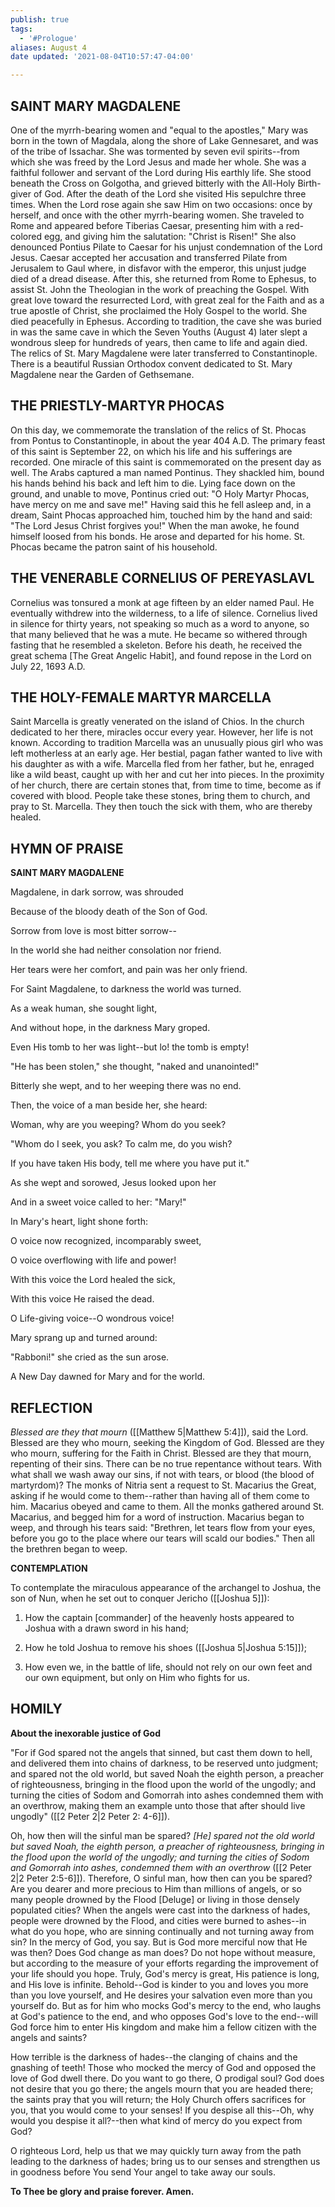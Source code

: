 ```yaml
---
publish: true
tags:
  - '#Prologue'
aliases: August 4
date updated: '2021-08-04T10:57:47-04:00'

---
```


## SAINT MARY MAGDALENE

One of the myrrh-bearing women and "equal to the apostles," Mary was born in the town of Magdala, along the shore of Lake Gennesaret, and was of the tribe of Issachar. She was tormented by seven evil spirits--from which she was freed by the Lord Jesus and made her whole. She was a faithful follower and servant of the Lord during His earthly life. She stood beneath the Cross on Golgotha, and grieved bitterly with the All-Holy Birth-giver of God. After the death of the Lord she visited His sepulchre three times. When the Lord rose again she saw Him on two occasions: once by herself, and once with the other myrrh-bearing women. She traveled to Rome and appeared before Tiberias Caesar, presenting him with a red-colored egg, and giving him the salutation: "Christ is Risen!" She also denounced Pontius Pilate to Caesar for his unjust condemnation of the Lord Jesus. Caesar accepted her accusation and transferred Pilate from Jerusalem to Gaul where, in disfavor with the emperor, this unjust judge died of a dread disease. After this, she returned from Rome to Ephesus, to assist St. John the Theologian in the work of preaching the Gospel. With great love toward the resurrected Lord, with great zeal for the Faith and as a true apostle of Christ, she proclaimed the Holy Gospel to the world. She died peacefully in Ephesus. According to tradition, the cave she was buried in was the same cave in which the Seven Youths (August 4) later slept a wondrous sleep for hundreds of years, then came to life and again died. The relics of St. Mary Magdalene were later transferred to Constantinople. There is a beautiful Russian Orthodox convent dedicated to St. Mary Magdalene near the Garden of Gethsemane.

## THE PRIESTLY-MARTYR PHOCAS

On this day, we commemorate the translation of the relics of St. Phocas from Pontus to Constantinople, in about the year 404 A.D. The primary feast of this saint is September 22, on which his life and his sufferings are recorded. One miracle of this saint is commemorated on the present day as well. The Arabs captured a man named Pontinus. They shackled him, bound his hands behind his back and left him to die. Lying face down on the ground, and unable to move, Pontinus cried out: "O Holy Martyr Phocas, have mercy on me and save me!" Having said this he fell asleep and, in a dream, Saint Phocas approached him, touched him by the hand and said: "The Lord Jesus Christ forgives you!" When the man awoke, he found himself loosed from his bonds. He arose and departed for his home. St. Phocas became the patron saint of his household.

## THE VENERABLE CORNELIUS OF PEREYASLAVL

Cornelius was tonsured a monk at age fifteen by an elder named Paul. He eventually withdrew into the wilderness, to a life of silence. Cornelius lived in silence for thirty years, not speaking so much as a word to anyone, so that many believed that he was a mute. He became so withered through fasting that he resembled a skeleton. Before his death, he received the great schema [The Great Angelic Habit], and found repose in the Lord on July 22, 1693 A.D.

## THE HOLY-FEMALE MARTYR MARCELLA

Saint Marcella is greatly venerated on the island of Chios. In the church dedicated to her there, miracles occur every year. However, her life is not known. According to tradition Marcella was an unusually pious girl who was left motherless at an early age. Her bestial, pagan father wanted to live with his daughter as with a wife. Marcella fled from her father, but he, enraged like a wild beast, caught up with her and cut her into pieces. In the proximity of her church, there are certain stones that, from time to time, become as if covered with blood. People take these stones, bring them to church, and pray to St. Marcella. They then touch the sick with them, who are thereby healed.

## HYMN OF PRAISE

**SAINT MARY MAGDALENE**

Magdalene, in dark sorrow, was shrouded

Because of the bloody death of the Son of God.

Sorrow from love is most bitter sorrow--

In the world she had neither consolation nor friend.

Her tears were her comfort, and pain was her only friend.

For Saint Magdalene, to darkness the world was turned.

As a weak human, she sought light,

And without hope, in the darkness Mary groped.

Even His tomb to her was light--but lo! the tomb is empty!

"He has been stolen," she thought, "naked and unanointed!"

Bitterly she wept, and to her weeping there was no end.

Then, the voice of a man beside her, she heard:

Woman, why are you weeping? Whom do you seek?

"Whom do I seek, you ask? To calm me, do you wish?

If you have taken His body, tell me where you have put it."

As she wept and sorowed, Jesus looked upon her

And in a sweet voice called to her: "Mary!"

In Mary's heart, light shone forth:

O voice now recognized, incomparably sweet,

O voice overflowing with life and power!

With this voice the Lord healed the sick,

With this voice He raised the dead.

O Life-giving voice--O wondrous voice!

Mary sprang up and turned around:

"Rabboni!" she cried as the sun arose.

A New Day dawned for Mary and for the world.

## REFLECTION

_Blessed are they that mourn_ ([[Matthew 5|Matthew 5:4]]), said the Lord. Blessed are they who mourn, seeking the Kingdom of God. Blessed are they who mourn, suffering for the Faith in Christ. Blessed are they that mourn, repenting of their sins. There can be no true repentance without tears. With what shall we wash away our sins, if not with tears, or blood (the blood of martyrdom)? The monks of Nitria sent a request to St. Macarius the Great, asking if he would come to them--rather than having all of them come to him. Macarius obeyed and came to them. All the monks gathered around St. Macarius, and begged him for a word of instruction. Macarius began to weep, and through his tears said: "Brethren, let tears flow from your eyes, before you go to the place where our tears will scald our bodies." Then all the brethren began to weep.

**CONTEMPLATION**

To contemplate the miraculous appearance of the archangel to Joshua, the son of Nun, when he set out to conquer Jericho ([[Joshua 5]]):

1. How the captain [commander] of the heavenly hosts appeared to Joshua with a drawn sword in his hand;

2. How he told Joshua to remove his shoes ([[Joshua 5|Joshua 5:15]]);

3. How even we, in the battle of life, should not rely on our own feet and our own equipment, but only on Him who fights for us.

## HOMILY

**About the inexorable justice of God**

"For if God spared not the angels that sinned, but cast them down to hell, and delivered them into chains of darkness, to be reserved unto judgment; and spared not the old world, but saved Noah the eighth person, a preacher of righteousness, bringing in the flood upon the world of the ungodly; and turning the cities of Sodom and Gomorrah into ashes condemned them with an overthrow, making them an example unto those that after should live ungodly" ([[2 Peter 2|2 Peter 2: 4-6]]).

Oh, how then will the sinful man be spared? _[He] spared not the old world but saved Noah, the eighth person, a preacher of righteousness, bringing in the flood upon the world of the ungodly; and turning the cities of Sodom and Gomorrah into ashes, condemned them with an overthrow_ ([[2 Peter 2|2 Peter 2:5-6]]). Therefore, O sinful man, how then can you be spared? Are you dearer and more precious to Him than millions of angels, or so many people drowned by the Flood [Deluge] or living in those densely populated cities? When the angels were cast into the darkness of hades, people were drowned by the Flood, and cities were burned to ashes--in what do you hope, who are sinning continually and not turning away from sin? In the mercy of God, you say. But is God more merciful now that He was then? Does God change as man does? Do not hope without measure, but according to the measure of your efforts regarding the improvement of your life should you hope. Truly, God's mercy is great, His patience is long, and His love is infinite. Behold--God is kinder to you and loves you more than you love yourself, and He desires your salvation even more than you yourself do. But as for him who mocks God's mercy to the end, who laughs at God's patience to the end, and who opposes God's love to the end--will God force him to enter His kingdom and make him a fellow citizen with the angels and saints?

How terrible is the darkness of hades--the clanging of chains and the gnashing of teeth! Those who mocked the mercy of God and opposed the love of God dwell there. Do you want to go there, O prodigal soul? God does not desire that you go there; the angels mourn that you are headed there; the saints pray that you will return; the Holy Church offers sacrifices for you, that you would come to your senses! If you despise all this--Oh, why would you despise it all?--then what kind of mercy do you expect from God?

O righteous Lord, help us that we may quickly turn away from the path leading to the darkness of hades; bring us to our senses and strengthen us in goodness before You send Your angel to take away our souls.

**To Thee be glory and praise forever. Amen.**
